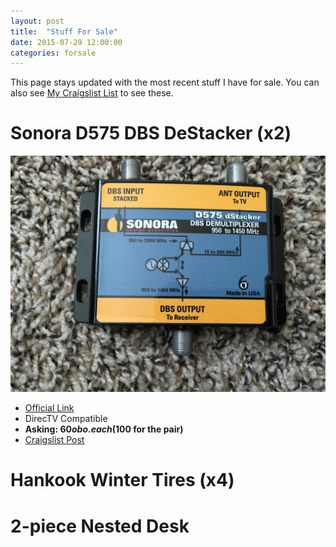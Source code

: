 ```yaml
---
layout: post
title:  "Stuff For Sale"
date: 2015-07-29 12:00:00
categories: forsale
---
```


This page stays updated with the most recent stuff I have for sale.  You can also see [My Craigslist List](http://losangeles.craigslist.org/search/sss?userid=127613105) to see these.

# Sonora D575 DBS DeStacker (x2)
![d575](/images/2015-01-11-moving-sale/sonora-d575.jpg)

* [Official Link](http://sonorastore.com/870.html)
* DirecTV Compatible
* **Asking: $60 obo. each ($100 for the pair)**
* [Craigslist Post](http://losangeles.craigslist.org/sfv/ele/4991263851.html)

# Hankook Winter Tires (x4)
<!-- ![d575](/images/2015-01-11-moving-sale/sonora-d575.jpg) -->

<!-- * [Official Link](http://sonorastore.com/870.html)
* DirecTV Compatible
* **Asking: $60 obo. each ($100 for the pair)**
* [Craigslist Post](http://losangeles.craigslist.org/sfv/ele/4991263851.html) -->

# 2-piece Nested Desk
<!-- ![d575](/images/2015-01-11-moving-sale/sonora-d575.jpg) -->

<!-- * [Official Link](http://sonorastore.com/870.html)
* DirecTV Compatible
* **Asking: $60 obo. each ($100 for the pair)**
* [Craigslist Post](http://losangeles.craigslist.org/sfv/ele/4991263851.html) -->
